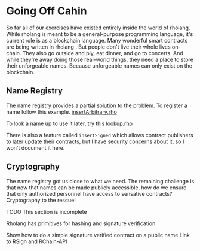 # Going Off Cahin

So far all of our exercises have existed entirely inside the world of rholang. While rholang is meant to be a general-purpose programming language, it's current role is as a blockchain language. Many wonderful smart contracts are being written in rholang . But people don't live their whole lives on-chain. They also go outside and ply, eat dinner, and go to concerts. And while they're away doing those real-world things, they need a place to store their unforgeable names. Because unforgeable names can only exist on the blockchain.

<!-- Julie drawing of unforgeable name not allowed to cross some line. -->



## Name Registry
The name registry provides a partial solution to the problem. To register a name follow this example.
[insertArbitrary.rho](insertArbitrary.rho)


To look a name up to use it later, try this
[lookup.rho](lookup.rho)

There is also a feature called `insertSigned` which allows contract publishers to later update their contracts, but I have security concerns about it, so I won't document it here.

## Cryptography
The name registry got us close to what we need. The remaining challenge is that now that names can be made publicly accessible, how do we ensure that only authorized personnel have access to sensative contracts? Cryptography to the rescue!



TODO This section is incomplete

Rholang has primitives for hashing and signature verification

Show how to do a simple signature verified contract on a public name
Link to RSign and RChain-API
